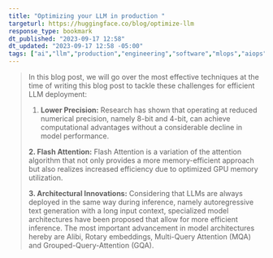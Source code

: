 ```yaml
---
title: "Optimizing your LLM in production "
targeturl: https://huggingface.co/blog/optimize-llm
response_type: bookmark
dt_published: "2023-09-17 12:58"
dt_updated: "2023-09-17 12:58 -05:00"
tags: ["ai","llm","production","engineering","software","mlops","aiops"]
---
```

 
> In this blog post, we will go over the most effective techniques at the time of writing this blog post to tackle these challenges for efficient LLM deployment:
> 
>1. **Lower Precision:** Research has shown that operating at reduced numerical precision, namely 8-bit and 4-bit, can achieve computational advantages without a considerable decline in model performance.
>
> **2. Flash Attention:** Flash Attention is a variation of the attention algorithm that not only provides a more memory-efficient approach but also realizes increased efficiency due to optimized GPU memory utilization.
>
> **3. Architectural Innovations:** Considering that LLMs are always deployed in the same way during inference, namely autoregressive text generation with a long input context, specialized model architectures have been proposed that allow for more efficient inference. The most important advancement in model architectures hereby are Alibi, Rotary embeddings, Multi-Query Attention (MQA) and Grouped-Query-Attention (GQA).
